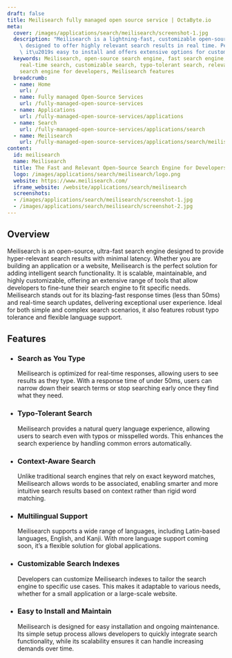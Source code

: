 ```yaml
---
draft: false
title: Meilisearch fully managed open source service | OctaByte.io
meta:
  cover: /images/applications/search/meilisearch/screenshot-1.jpg
  description: "Meilisearch is a lightning-fast, customizable open-source search engine\
    \ designed to offer highly relevant search results in real time. Perfect for developers,\
    \ it\u2019s easy to install and offers extensive options for customization."
  keywords: Meilisearch, open-source search engine, fast search engine, scalable search,
    real-time search, customizable search, typo-tolerant search, relevant search results,
    search engine for developers, Meilisearch features
  breadcrumb:
  - name: Home
    url: /
  - name: Fully managed Open-Source Services
    url: /fully-managed-open-source-services
  - name: Applications
    url: /fully-managed-open-source-services/applications
  - name: Search
    url: /fully-managed-open-source-services/applications/search
  - name: Meilisearch
    url: /fully-managed-open-source-services/applications/search/meilisearch
content:
  id: meilisearch
  name: Meilisearch
  title: The Fast and Relevant Open-Source Search Engine for Developers
  logo: /images/applications/search/meilisearch/logo.png
  website: https://www.meilisearch.com/
  iframe_website: /website/applications/search/meilisearch
  screenshots:
  - /images/applications/search/meilisearch/screenshot-1.jpg
  - /images/applications/search/meilisearch/screenshot-2.jpg
---
```


## Overview

Meilisearch is an open-source, ultra-fast search engine designed to provide hyper-relevant search results with minimal latency. Whether you are building an application or a website, Meilisearch is the perfect solution for adding intelligent search functionality. It is scalable, maintainable, and highly customizable, offering an extensive range of tools that allow developers to fine-tune their search engine to fit specific needs. Meilisearch stands out for its blazing-fast response times (less than 50ms) and real-time search updates, delivering exceptional user experience. Ideal for both simple and complex search scenarios, it also features robust typo tolerance and flexible language support.

## Features

- ### Search as You Type

  Meilisearch is optimized for real-time responses, allowing users to see results as they type. With a response time of under 50ms, users can narrow down their search terms or stop searching early once they find what they need.

- ### Typo-Tolerant Search

  Meilisearch provides a natural query language experience, allowing users to search even with typos or misspelled words. This enhances the search experience by handling common errors automatically.

- ### Context-Aware Search

  Unlike traditional search engines that rely on exact keyword matches, Meilisearch allows words to be associated, enabling smarter and more intuitive search results based on context rather than rigid word matching.

- ### Multilingual Support

  Meilisearch supports a wide range of languages, including Latin-based languages, English, and Kanji. With more language support coming soon, it’s a flexible solution for global applications.

- ### Customizable Search Indexes

  Developers can customize Meilisearch indexes to tailor the search engine to specific use cases. This makes it adaptable to various needs, whether for a small application or a large-scale website.

- ### Easy to Install and Maintain

  Meilisearch is designed for easy installation and ongoing maintenance. Its simple setup process allows developers to quickly integrate search functionality, while its scalability ensures it can handle increasing demands over time.